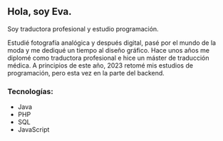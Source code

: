 ## Hola, soy Eva.

Soy traductora profesional y estudio programación.

Estudié fotografía analógica y después digital, pasé por el mundo de la moda y me dediqué un tiempo al diseño gráfico. Hace unos años me diplomé como traductora profesional e hice un máster de traducción médica.
A principios de este año, 2023 retomé mis estudios de programación, pero esta vez en la parte del backend.

### Tecnologías:
- Java
- PHP
- SQL
- JavaScript

